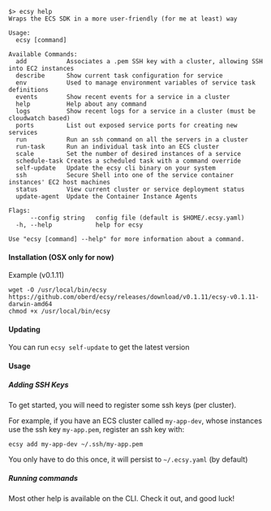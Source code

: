 ```
$> ecsy help
Wraps the ECS SDK in a more user-friendly (for me at least) way

Usage:
  ecsy [command]

Available Commands:
  add           Associates a .pem SSH key with a cluster, allowing SSH into EC2 instances
  describe      Show current task configuration for service
  env           Used to manage environment variables of service task definitions
  events        Show recent events for a service in a cluster
  help          Help about any command
  logs          Show recent logs for a service in a cluster (must be cloudwatch based)
  ports         List out exposed service ports for creating new services
  run           Run an ssh command on all the servers in a cluster
  run-task      Run an individual task into an ECS cluster
  scale         Set the number of desired instances of a service
  schedule-task Creates a scheduled task with a command override
  self-update   Update the ecsy cli binary on your system
  ssh           Secure Shell into one of the service container instances' EC2 host machines
  status        View current cluster or service deployment status
  update-agent  Update the Container Instance Agents

Flags:
      --config string   config file (default is $HOME/.ecsy.yaml)
  -h, --help            help for ecsy

Use "ecsy [command] --help" for more information about a command.
```

#### Installation (OSX only for now)

Example (v0.1.11)

```
wget -O /usr/local/bin/ecsy https://github.com/oberd/ecsy/releases/download/v0.1.11/ecsy-v0.1.11-darwin-amd64
chmod +x /usr/local/bin/ecsy
```

#### Updating

You can run `ecsy self-update` to get the latest version

#### Usage

##### Adding SSH Keys

To get started, you will need to register some ssh keys (per cluster).

For example, if you have an ECS cluster called `my-app-dev`, whose instances
use the ssh key `my-app.pem`, register an ssh key with:

```
ecsy add my-app-dev ~/.ssh/my-app.pem
```

You only have to do this once, it will persist to `~/.ecsy.yaml` (by default)

##### Running commands

Most other help is available on the CLI.  Check it out, and good luck!
